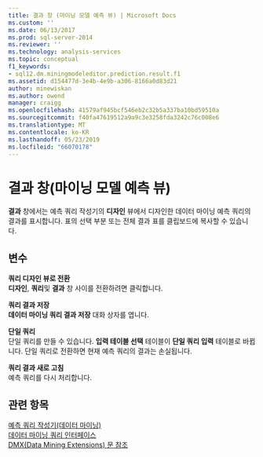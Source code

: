 ```yaml
---
title: 결과 창 (마이닝 모델 예측 뷰) | Microsoft Docs
ms.custom: ''
ms.date: 06/13/2017
ms.prod: sql-server-2014
ms.reviewer: ''
ms.technology: analysis-services
ms.topic: conceptual
f1_keywords:
- sql12.dm.miningmodeleditor.prediction.result.f1
ms.assetid: d154477d-3e4b-4e9b-a306-8166a0d83d21
author: minewiskan
ms.author: owend
manager: craigg
ms.openlocfilehash: 41579af945bcf546eb2c32b5a337ba10bd59510a
ms.sourcegitcommit: f40fa47619512a9a9c3e3258fda3242c76c008e6
ms.translationtype: MT
ms.contentlocale: ko-KR
ms.lasthandoff: 05/23/2019
ms.locfileid: "66070178"
---
```

# <a name="result-pane-mining-model-prediction-view"></a>결과 창(마이닝 모델 예측 뷰)
  **결과** 창에서는 예측 쿼리 작성기의 **디자인** 뷰에서 디자인한 데이터 마이닝 예측 쿼리의 결과를 표시합니다. 표의 선택 부분 또는 전체 결과 표를 클립보드에 복사할 수 있습니다.  
  
## <a name="options"></a>변수  
 **쿼리 디자인 뷰로 전환**  
 **디자인**, **쿼리**및 **결과** 창 사이를 전환하려면 클릭합니다.  
  
 **쿼리 결과 저장**  
 **데이터 마이닝 쿼리 결과 저장** 대화 상자를 엽니다.  
  
 **단일 쿼리**  
 단일 쿼리를 만들 수 있습니다. **입력 테이블 선택** 테이블이 **단일 쿼리 입력** 테이블로 바뀝니다. 단일 쿼리로 전환하면 현재 예측 쿼리의 결과는 손실됩니다.  
  
 **쿼리 결과 새로 고침**  
 예측 쿼리를 다시 처리합니다.  
  
## <a name="see-also"></a>관련 항목  
 [예측 쿼리 작성기&#40;데이터 마이닝&#41;](prediction-query-builder-data-mining.md)   
 [데이터 마이닝 쿼리 인터페이스](data-mining/data-mining-query-tools.md)   
 [DMX&#40;Data Mining Extensions&#41; 문 참조](/sql/dmx/data-mining-extensions-dmx-statements)  
  
  
